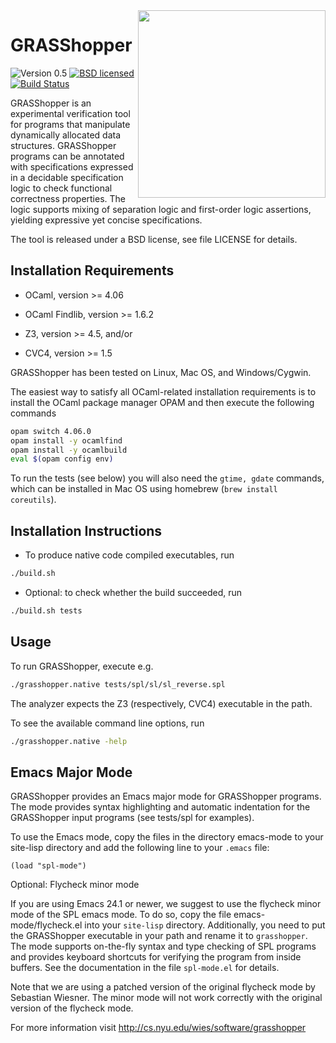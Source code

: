 <img align="right" width="300" src="logo.png"/>

GRASShopper
=======
![Version 0.5](https://img.shields.io/badge/version-0.5-green.svg)
[![BSD licensed](https://img.shields.io/badge/license-BSD-blue.svg)](https://raw.githubusercontent.com/wies/grasshopper/master/LICENSE)
[![Build Status](https://travis-ci.org/wies/grasshopper.svg?branch=master)](https://travis-ci.org/wies/grasshopper)

GRASShopper is an experimental verification tool for programs that
manipulate dynamically allocated data structures. GRASShopper programs
can be annotated with specifications expressed in a decidable
specification logic to check functional correctness properties. The
logic supports mixing of separation logic and first-order logic
assertions, yielding expressive yet concise specifications.

The tool is released under a BSD license, see file LICENSE for
details.


Installation Requirements
-------------------------
- OCaml, version >= 4.06

- OCaml Findlib, version >= 1.6.2

- Z3, version >= 4.5, and/or

- CVC4, version >= 1.5

GRASShopper has been tested on Linux, Mac OS, and Windows/Cygwin.

The easiest way to satisfy all OCaml-related installation requirements
is to install the OCaml package manager OPAM and then execute the
following commands
```bash
opam switch 4.06.0
opam install -y ocamlfind
opam install -y ocamlbuild
eval $(opam config env)
```

To run the tests (see below) you will also need the `gtime, gdate` commands,
which can be installed in Mac OS using homebrew (`brew install coreutils`).

Installation Instructions 
-------------------------
- To produce native code compiled executables, run 
```bash
./build.sh
```

- Optional: to check whether the build succeeded, run
```bash
./build.sh tests
```

Usage
-------------------------

To run GRASShopper, execute e.g.
```bash
./grasshopper.native tests/spl/sl/sl_reverse.spl
```
The analyzer expects the Z3 (respectively, CVC4) executable in the path.

To see the available command line options, run
```bash
./grasshopper.native -help
```

Emacs Major Mode
-------------------------

GRASShopper provides an Emacs major mode for GRASShopper programs.
The mode provides syntax highlighting and automatic indentation for
the GRASShopper input programs (see tests/spl for examples).

To use the Emacs mode, copy the files in the directory emacs-mode to
your site-lisp directory and add the following line to your `.emacs`
file:

```elisp
(load "spl-mode")
```

Optional: Flycheck minor mode

If you are using Emacs 24.1 or newer, we suggest to use the
flycheck minor mode of the SPL emacs mode. To do so, copy the file
emacs-mode/flycheck.el into your `site-lisp` directory. Additionally,
you need to put the GRASShopper executable in your path and rename it
to `grasshopper`. The mode supports on-the-fly syntax and type
checking of SPL programs and provides keyboard shortcuts for verifying
the program from inside buffers. See the documentation in the file
`spl-mode.el` for details.

Note that we are using a patched version of the original flycheck mode
by Sebastian Wiesner. The minor mode will not work correctly with the
original version of the flycheck mode.

For more information visit http://cs.nyu.edu/wies/software/grasshopper

